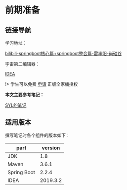 

# 前期准备

## 链接导航

学习地址：

[bilibili-springboot核心篇+springboot整合篇-雷丰阳-尚硅谷](https://www.bilibili.com/video/av38657363?p=12)



宇宙第二编辑器：

[IDEA](https://www.jetbrains.com/idea/)

!> 学生可以免费 [申请](https://www.jetbrains.com/zh/student/) 正版全家桶授权



**本文主要参考笔记：**

[SYL的笔记](https://cloudlandboy.github.io/myNote/#/backend/springboot/_sidebar)



## 适用版本

撰写笔记时各个组件的版本如下：

| part        | version  |
| ----------- | -------- |
| JDK         | 1.8      |
| Maven       | 3.6.1    |
| Spring Boot | 2.2.4    |
| IDEA        | 2019.3.2 |



<Vssue title="spring-boot-start" />